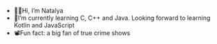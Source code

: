 - 👋🏻Hi, I’m Natalya
- 🐣I’m currently learning C, C++ and  Java. Looking forward to learning Kotlin and JavaScript
- 📽Fun fact:  a big fan of true crime shows

<!---
Osho-osha/Osho-osha is a ✨ special ✨ repository because its `README.md` (this file) appears on your GitHub profile.
You can click the Preview link to take a look at your changes.
--->

